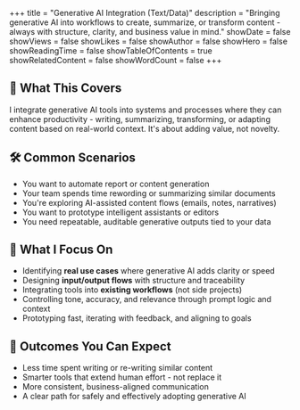 +++
title = "Generative AI Integration (Text/Data)"
description = "Bringing generative AI into workflows to create, summarize, or transform content - always with structure, clarity, and business value in mind."
showDate = false
showViews = false
showLikes = false
showAuthor = false
showHero = false
showReadingTime = false
showTableOfContents = true
showRelatedContent = false
showWordCount = false
+++

## 🧩 What This Covers

I integrate generative AI tools into systems and processes where they can enhance productivity - writing, summarizing, transforming, or adapting content based on real-world context. It's about adding value, not novelty.

## 🛠 Common Scenarios

- You want to automate report or content generation
- Your team spends time rewording or summarizing similar documents
- You're exploring AI-assisted content flows (emails, notes, narratives)
- You want to prototype intelligent assistants or editors
- You need repeatable, auditable generative outputs tied to your data

## 📌 What I Focus On

- Identifying **real use cases** where generative AI adds clarity or speed
- Designing **input/output flows** with structure and traceability
- Integrating tools into **existing workflows** (not side projects)
- Controlling tone, accuracy, and relevance through prompt logic and context
- Prototyping fast, iterating with feedback, and aligning to goals

## 🚀 Outcomes You Can Expect

- Less time spent writing or re-writing similar content
- Smarter tools that extend human effort - not replace it
- More consistent, business-aligned communication
- A clear path for safely and effectively adopting generative AI
